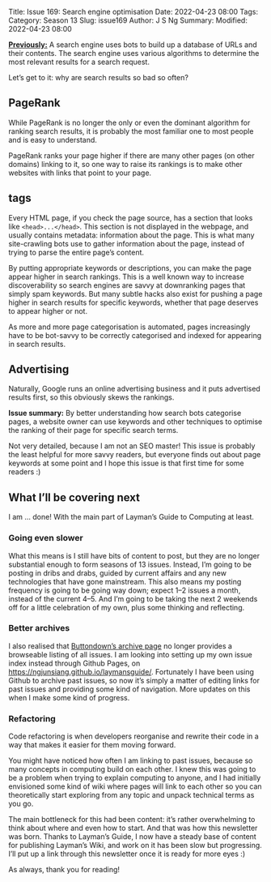 Title: Issue 169: Search engine optimisation
Date: 2022-04-23 08:00
Tags: 
Category: Season 13
Slug: issue169
Author: J S Ng
Summary: 
Modified: 2022-04-23 08:00

[**Previously:**](https://buttondown.email/laymansguide/archive/) A search engine uses bots to build up a database of URLs and their contents. The search engine uses various algorithms to determine the most relevant results for a search request.

Let’s get to it: why are search results so bad so often?

## PageRank

While PageRank is no longer the only or even the dominant algorithm for ranking search results, it is probably the most familiar one to most people and is easy to understand.

PageRank ranks your page higher if there are many other pages (on other domains) linking to it, so one way to raise its rankings is to make other websites with links that point to your page.

## <meta> tags

Every HTML page, if you check the page source, has a section that looks like `<head>...</head>`. This section is not displayed in the webpage, and usually contains metadata: information about the page. This is what many site-crawling bots use to gather information about the page, instead of trying to parse the entire page’s content.

By putting appropriate keywords or descriptions, you can make the page appear higher in search rankings. This is a well known way to increase discoverability so search engines are savvy at downranking pages that simply spam keywords. But many subtle hacks also exist for pushing a page higher in search results for specific keywords, whether that page deserves to appear higher or not.

As more and more page categorisation is automated, pages increasingly have to be bot-savvy to be correctly categorised and indexed for appearing in search results.

## Advertising

Naturally, Google runs an online advertising business and it puts advertised results first, so this obviously skews the rankings.

**Issue summary:** By better understanding how search bots categorise pages, a website owner can use keywords and other techniques to optimise the ranking of their page for specific search terms.

Not very detailed, because I am not an SEO master! This issue is probably the least helpful for more savvy readers, but everyone finds out about page keywords at some point and I hope this issue is that first time for some readers :)

## What I’ll be covering next

I am ... done! With the main part of Layman’s Guide to Computing at least.

### Going even slower

What this means is I still have bits of content to post, but they are no longer substantial enough to form seasons of 13 issues. Instead, I’m going to be posting in dribs and drabs, guided by current affairs and any new technologies that have gone mainstream. This also means my posting frequency is going to be going way down; expect 1–2 issues a month, instead of the current 4–5. And I’m going to be taking the next 2 weekends off for a little celebration of my own, plus some thinking and reflecting.

### Better archives

I also realised that [Buttondown’s archive page](https://buttondown.email/laymansguide/archive/) no longer provides a browseable listing of all issues. I am looking into setting up my own issue index instead through Github Pages, on https://ngjunsiang.github.io/laymansguide/. Fortunately I have been using Github to archive past issues, so now it’s simply a matter of editing links for past issues and providing some kind of navigation. More updates on this when I make some kind of progress.

### Refactoring

Code refactoring is when developers reorganise and rewrite their code in a way that makes it easier for them moving forward.

You might have noticed how often I am linking to past issues, because so many concepts in computing build on each other. I knew this was going to be a problem when trying to explain computing to anyone, and I had initially envisioned some kind of wiki where pages will link to each other so you can theoretically start exploring from any topic and unpack technical terms as you go.

The main bottleneck for this had been content: it’s rather overwhelming to think about where and even how to start. And that was how this newsletter was born. Thanks to Layman’s Guide, I now have a steady base of content for publishing Layman’s Wiki, and work on it has been slow but progressing. I’ll put up a link through this newsletter once it is ready for more eyes :)

As always, thank you for reading!
